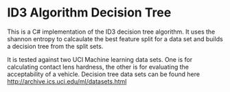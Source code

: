 ID3 Algorithm Decision Tree
==========                 

This is a C# implementation of the ID3 decision tree algorithm. It uses the shannon entropy to calcaulate the best feature split for a data set and builds a decision tree from the split sets.

It is tested against two UCI Machine learning data sets. One is for calculating contact lens hardness, the other is for evaluating the acceptability of a vehicle. Decision tree data sets can be found here http://archive.ics.uci.edu/ml/datasets.html